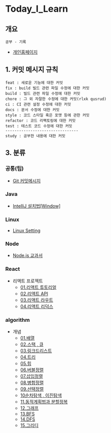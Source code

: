 # Today_I_Learn

## 개요

    공부 - 기록

- [개인홈페이지 ](https://ybyblog.com)

## 1. 커밋 메시지 규칙

    feat : 새로운 기능에 대한 커밋
    fix : build 빌드 관련 파일 수정에 대한 커밋
    build : 빌드 관련 파일 수정에 대한 커밋
    chore : 그 외 자잘한 수정에 대한 커밋(rlxk qusrud)
    ci : CI 관련 설정 수정에 대한 커밋
    docs : 문서 수정에 대한 커밋
    style : 코드 스타일 혹은 포맷 등에 관한 커밋
    refactor : 코드 리팩토링에 대한 커밋
    test : 테스트 코드 수정에 대한 커밋
    --------------------------------
    study : 공부한 내용에 대한 커밋

## 3. 분류

### 공통(팁)

- [Git 커밋메시지](https://xtring-dev.tistory.com/entry/Git-%EA%B7%9C%EC%B9%99%EC%A0%81%EC%9D%B8-Commit-%EB%A9%94%EC%84%B8%EC%A7%80%EB%A1%9C-%EA%B0%9C%EB%B0%9C%ED%8C%80-%ED%98%91%EC%97%85%ED%95%98%EA%B8%B0-%F0%9F%91%BE)

### Java

- [IntelliJ 설치법[Window]](https://goddaehee.tistory.com/195)

### Linux

- [Linux Setting](https://github.com/nan-yb/Today_I_Learn/blob/main/linux/2021-04-26-linuxSetting.md)

### Node

- [Node.js 교과서](https://github.com/nan-yb/Today_I_Learn/tree/main/node/nodebook)

### React

-   리액트 프로젝트
    - [01.리액트 튜토리얼](https://github.com/nan-yb/Today_I_Learn/tree/main/react/react)
    - [02.리액트 API](https://github.com/nan-yb/Today_I_Learn/tree/main/react/react-api)
    - [03.리액트 라우트](https://github.com/nan-yb/Today_I_Learn/tree/main/react/react-router)
    - [04.리액트 리덕스](https://github.com/nan-yb/Today_I_Learn/tree/main/react/react-redux)

### algorithm
-   개념
    - [01.배열](https://github.com/nan-yb/Today_I_Learn/blob/main/algorithm/2021-03-28-array.md)
    - [02.스택 , 큐](https://github.com/nan-yb/Today_I_Learn/blob/main/algorithm/2021-03-28-stackAndQuque.md)
    - [03.링크드리스트](https://github.com/nan-yb/Today_I_Learn/blob/main/algorithm/2021-03-29-linkedList.md)
    - [04.트리](https://github.com/nan-yb/Today_I_Learn/blob/main/algorithm/2021-04-03-tree.md)
    - [05.힙](https://github.com/nan-yb/Today_I_Learn/blob/main/algorithm/2021-04-04-heap.md)
    - [06.버블정렬](https://github.com/nan-yb/Today_I_Learn/blob/main/algorithm/2021-04-24-bubbleSort.md)
    - [07.삽입정렬](https://github.com/nan-yb/Today_I_Learn/blob/main/algorithm/2021-04-24-insertionSort.md)
    - [08.병합정렬](https://github.com/nan-yb/Today_I_Learn/blob/main/algorithm/2021-04-24-mergeSort.md)
    - [09.선택정렬 ](https://github.com/nan-yb/Today_I_Learn/blob/main/algorithm/2021-04-24-selectionSort.md)
    - [10순차탐색 , 이진탐색 ](https://github.com/nan-yb/Today_I_Learn/blob/main/algorithm/2021-04-24-seqSearchAndBinarySearch.md)
    - [11.동적계획법과 분할정복](https://github.com/nan-yb/Today_I_Learn/blob/main/algorithm/2021-04-24-dpadc.md)
    - [12.그래프 ](https://github.com/nan-yb/Today_I_Learn/blob/main/algorithm/2021-05-05-Graph.md)
    - [13.BFS](https://github.com/nan-yb/Today_I_Learn/blob/main/algorithm/2021-05-05-bfs.md)
    - [14.DFS](https://github.com/nan-yb/Today_I_Learn/blob/main/algorithm/2021-05-05-dfs.md)
    - [15.그리디](https://github.com/nan-yb/Today_I_Learn/blob/main/algorithm/2021-05-05-greedy.md)
